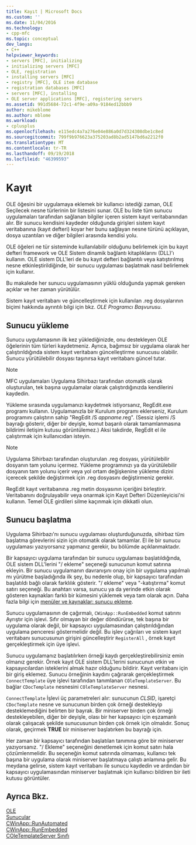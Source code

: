 ```yaml
---
title: Kayıt | Microsoft Docs
ms.custom: ''
ms.date: 11/04/2016
ms.technology:
- cpp-mfc
ms.topic: conceptual
dev_langs:
- C++
helpviewer_keywords:
- servers [MFC], initializing
- initializing servers [MFC]
- OLE, registration
- installing servers [MFC]
- registry [MFC], OLE item database
- registration databases [MFC]
- servers [MFC], installing
- OLE server applications [MFC], registering servers
ms.assetid: 991d5684-72c1-4f9e-a09a-9184ed12bbb9
author: mikeblome
ms.author: mblome
ms.workload:
- cplusplus
ms.openlocfilehash: e115edc4a7a276e04e886a0d7d324308dbe1c8ed
ms.sourcegitcommit: 799f9b976623a375203ad8b2ad5147bd6a2212f0
ms.translationtype: MT
ms.contentlocale: tr-TR
ms.lasthandoff: 09/19/2018
ms.locfileid: "46399593"
---
```

# <a name="registration"></a>Kayıt

OLE öğesini bir uygulamaya eklemek bir kullanıcı istediği zaman, OLE Seçilecek nesne türlerinin bir listesini sunar. OLE bu liste tüm sunucu uygulamaları tarafından sağlanan bilgiler içeren sistem kayıt veritabanından alır. Bir sunucu kendisini kaydeder olduğunda girişleri sistem kayıt veritabanına (kayıt defteri) koyar her bunu sağlayan nesne türünü açıklayan, dosya uzantıları ve diğer bilgileri arasında kendisi yolu.

OLE öğeleri ne tür sisteminde kullanılabilir olduğunu belirlemek için bu kayıt defteri framework ve OLE Sistem dinamik bağlantı kitaplıklarını (DLL)'ı kullanın. OLE sistem DLL'leri de bu kayıt defteri bağlantılı veya katıştırılmış nesne etkinleştirildiğinde, bir sunucu uygulaması başlatmak nasıl belirlemek için kullanır.

Bu makalede her sunucu uygulamasının yüklü olduğunda yapmak gereken açıklar ve her zaman yürütülür.

Sistem kayıt veritabanı ve güncelleştirmek için kullanılan .reg dosyalarının biçimi hakkında ayrıntılı bilgi için bkz. *OLE Programcı Başvurusu*.

##  <a name="_core_server_installation"></a> Sunucu yükleme

Sunucu uygulamasının ilk kez yüklediğinizde, onu destekleyen OLE öğelerinin tüm türleri kaydetmeniz. Ayrıca, bağımsız bir uygulama olarak her çalıştırıldığında sistem kayıt veritabanı güncelleştirme sunucusu olabilir. Sunucu yürütülebilir dosyası taşınırsa kayıt veritabanı güncel tutar.

> [!NOTE]
>  MFC uygulamaları Uygulama Sihirbazı tarafından otomatik olarak oluşturulan, tek başına uygulamalar olarak çalıştırdığınızda kendilerini kaydedin.

Yükleme sırasında uygulamanızı kaydetmek istiyorsanız, RegEdit.exe programı kullanın. Uygulamanızla bir Kurulum programı eklerseniz, Kurulum programını çalıştırın sahip "RegEdit /S *appname*.reg". (Sessiz işlemi /S bayrağı gösterir, diğer bir deyişle, komut başarılı olarak tamamlanmasına bildirimi iletişim kutusu görüntülemez.) Aksi takdirde, RegEdit el ile çalıştırmak için kullanıcıdan isteyin.

> [!NOTE]
>  Uygulama Sihirbazı tarafından oluşturulan .reg dosyası, yürütülebilir dosyanın tam yolunu içermez. Yükleme programınızı ya da yürütülebilir dosyanın tam yolunu içerir veya yol ortam değişkenine yükleme dizini içerecek şekilde değiştirmek için .reg dosyasını değiştirmeniz gerekir.

RegEdit kayıt veritabanına .reg metin dosyasının içeriğini birleştirir. Veritabanını doğrulayabilir veya onarmak için Kayıt Defteri Düzenleyicisi'ni kullanın. Temel OLE girdileri silme kaçınmak için dikkatli olun.

##  <a name="_core_server_initialization"></a> Sunucu başlatma

Uygulama Sihirbazı'nı sunucu uygulaması oluşturduğunuzda, sihirbaz tüm başlatma görevlerini sizin için otomatik olarak tamamlar. El ile bir sunucu uygulaması yazıyorsanız yapmanız gerekir, bu bölümde açıklanmaktadır.

Bir kapsayıcı uygulama tarafından bir sunucu uygulaması başlatıldığında, OLE sistem DLL'lerini "/ ekleme" seçeneği sunucunun komut satırına ekleyin. Bir sunucu uygulamanın davranışını onay için bir uygulama yapılmalı mı yürütme başladığında ilk şey, bu nedenle olup, bir kapsayıcı tarafından başlatıldı bağlı olarak farklılık gösterir. "/ ekleme" veya "-katıştırma" komut satırı seçeneği. Bu anahtarı varsa, sunucu ya da yerinde etkin olarak gösteren kaynakları farklı bir kümesini yüklemek veya tam olarak açın. Daha fazla bilgi için [menüler ve kaynaklar: sunucu ekleme](../mfc/menus-and-resources-server-additions.md).

Sunucu uygulamasının de çağırmalı, `CWinApp::RunEmbedded` komut satırını Ayrıştır için işlevi. Sıfır olmayan bir değer döndürürse, tek başına bir uygulama olarak değil, bir kapsayıcı uygulamasından çalıştırıldığından uygulama penceresi göstermelidir değil. Bu işlev çağrıları ve sistem kayıt veritabanı sunucusunun girişini güncelleştirir `RegisterAll` , örnek kayıt gerçekleştirmek için üye işlevi.

Sunucu uygulamanız başlatılırken örneği kaydı gerçekleştirebilirsiniz emin olmanız gerekir. Örnek kayıt OLE sistem DLL'lerini sunucunun etkin ve kapsayıcılardan isteklerini almak hazır olduğunu bildirir. Kayıt veritabanı için bir giriş eklemez. Sunucu örneğinin kaydını çağırarak gerçekleştirmek `ConnectTemplate` üye işlevi tarafından tanımlanan `COleTemplateServer`. Bu bağlar `CDocTemplate` nesnesini `COleTemplateServer` nesnesi.

`ConnectTemplate` İşlevi üç parametreleri alır: sunucunun *CLSID*, işaretçi `CDocTemplate` nesne ve sunucunun birden çok örneği destekleyip desteklemediğini belirten bir bayrak. Bir miniserver birden çok örneği destekleyebilen, diğer bir deyişle, olası bir her kapsayıcı için eşzamanlı olarak çalışacak şekilde sunucusunun birden çok örnek için olmalıdır. Sonuç olarak, geçirmek **TRUE** bir miniserver başlatırken bu bayrağı için.

Her zaman bir kapsayıcı tarafından başlatılan tanımına göre bir miniserver yazıyorsanız. "/ Ekleme" seçeneğini denetlemek için komut satırı hala çözümlenmelidir. Bu seçeneğin komut satırında olmaması, kullanıcı tek başına bir uygulama olarak miniserver başlatmaya çalıştı anlamına gelir. Bu meydana gelirse, sistem kayıt veritabanı ile sunucu kaydedin ve ardından bir kapsayıcı uygulamasından miniserver başlatmak için kullanıcı bildiren bir ileti kutusu görüntüler.

## <a name="see-also"></a>Ayrıca Bkz.

[OLE](../mfc/ole-in-mfc.md)<br/>
[Sunucular](../mfc/servers.md)<br/>
[CWinApp::RunAutomated](../mfc/reference/cwinapp-class.md#runautomated)<br/>
[CWinApp::RunEmbedded](../mfc/reference/cwinapp-class.md#runembedded)<br/>
[COleTemplateServer Sınıfı](../mfc/reference/coletemplateserver-class.md)
